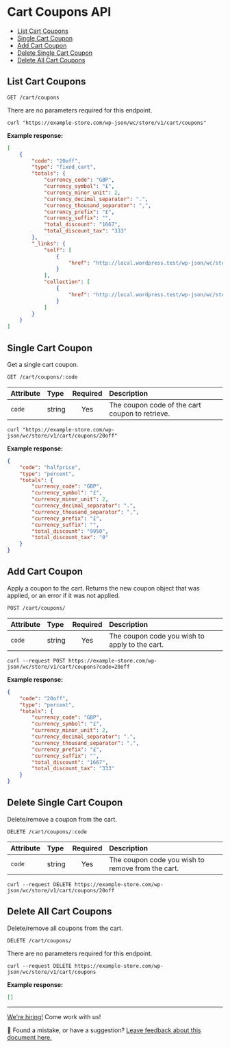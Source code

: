 # Cart Coupons API <!-- omit in toc -->

-   [List Cart Coupons](#list-cart-coupons)
-   [Single Cart Coupon](#single-cart-coupon)
-   [Add Cart Coupon](#add-cart-coupon)
-   [Delete Single Cart Coupon](#delete-single-cart-coupon)
-   [Delete All Cart Coupons](#delete-all-cart-coupons)

## List Cart Coupons

```http
GET /cart/coupons
```

There are no parameters required for this endpoint.

```http
curl "https://example-store.com/wp-json/wc/store/v1/cart/coupons"
```

**Example response:**

```json
[
	{
		"code": "20off",
		"type": "fixed_cart",
		"totals": {
			"currency_code": "GBP",
			"currency_symbol": "£",
			"currency_minor_unit": 2,
			"currency_decimal_separator": ".",
			"currency_thousand_separator": ",",
			"currency_prefix": "£",
			"currency_suffix": "",
			"total_discount": "1667",
			"total_discount_tax": "333"
		},
		"_links": {
			"self": [
				{
					"href": "http://local.wordpress.test/wp-json/wc/store/v1/cart/coupons/20off"
				}
			],
			"collection": [
				{
					"href": "http://local.wordpress.test/wp-json/wc/store/v1/cart/coupons"
				}
			]
		}
	}
]
```

## Single Cart Coupon

Get a single cart coupon.

```http
GET /cart/coupons/:code
```

| Attribute | Type   | Required | Description                                     |
| :-------- | :----- | :------: | :---------------------------------------------- |
| `code`    | string |   Yes    | The coupon code of the cart coupon to retrieve. |

```http
curl "https://example-store.com/wp-json/wc/store/v1/cart/coupons/20off"
```

**Example response:**

```json
{
	"code": "halfprice",
	"type": "percent",
	"totals": {
		"currency_code": "GBP",
		"currency_symbol": "£",
		"currency_minor_unit": 2,
		"currency_decimal_separator": ".",
		"currency_thousand_separator": ",",
		"currency_prefix": "£",
		"currency_suffix": "",
		"total_discount": "9950",
		"total_discount_tax": "0"
	}
}
```

## Add Cart Coupon

Apply a coupon to the cart. Returns the new coupon object that was applied, or an error if it was not applied.

```http
POST /cart/coupons/
```

| Attribute | Type   | Required | Description                                    |
| :-------- | :----- | :------: | :--------------------------------------------- |
| `code`    | string |   Yes    | The coupon code you wish to apply to the cart. |

```http
curl --request POST https://example-store.com/wp-json/wc/store/v1/cart/coupons?code=20off
```

**Example response:**

```json
{
	"code": "20off",
	"type": "percent",
	"totals": {
		"currency_code": "GBP",
		"currency_symbol": "£",
		"currency_minor_unit": 2,
		"currency_decimal_separator": ".",
		"currency_thousand_separator": ",",
		"currency_prefix": "£",
		"currency_suffix": "",
		"total_discount": "1667",
		"total_discount_tax": "333"
	}
}
```

## Delete Single Cart Coupon

Delete/remove a coupon from the cart.

```http
DELETE /cart/coupons/:code
```

| Attribute | Type   | Required | Description                                       |
| :-------- | :----- | :------: | :------------------------------------------------ |
| `code`    | string |   Yes    | The coupon code you wish to remove from the cart. |

```http
curl --request DELETE https://example-store.com/wp-json/wc/store/v1/cart/coupons/20off
```

## Delete All Cart Coupons

Delete/remove all coupons from the cart.

```http
DELETE /cart/coupons/
```

There are no parameters required for this endpoint.

```http
curl --request DELETE https://example-store.com/wp-json/wc/store/v1/cart/coupons
```

**Example response:**

```json
[]
```

<!-- FEEDBACK -->
---

[We're hiring!](https://woocommerce.com/careers/) Come work with us!

🐞 Found a mistake, or have a suggestion? [Leave feedback about this document here.](https://github.com/woocommerce/woocommerce-gutenberg-products-block/issues/new?assignees=&labels=type%3A+documentation&template=--doc-feedback.md&title=Feedback%20on%20./src/StoreApi/docs/cart-coupons.md)
<!-- /FEEDBACK -->


